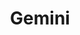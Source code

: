 ---
layout: pid
title: Gemini
owner: c0bra-dev
license: MIT, CERN OHL
site: https://github.com/c0bra-dev/Gemini
source: https://github.com/c0bra-dev/Gemini
---